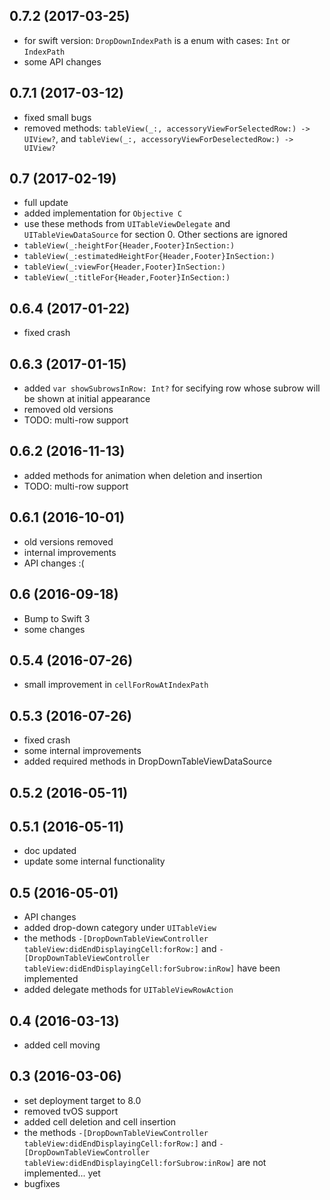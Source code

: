 ## 0.7.2 (2017-03-25)

- for swift version: `DropDownIndexPath` is a enum with cases: `Int` or `IndexPath`
- some API changes

## 0.7.1 (2017-03-12)

- fixed small bugs
- removed methods: `tableView(_:, accessoryViewForSelectedRow:) -> UIView?`, and `tableView(_:, accessoryViewForDeselectedRow:) -> UIView?` 

## 0.7 (2017-02-19)

- full update
- added implementation for `Objective C`
- use these methods from `UITableViewDelegate` and `UITableViewDataSource` for section 0. Other sections are ignored
- `tableView(_:heightFor{Header,Footer}InSection:)`
- `tableView(_:estimatedHeightFor{Header,Footer}InSection:)`
- `tableView(_:viewFor{Header,Footer}InSection:)`
- `tableView(_:titleFor{Header,Footer}InSection:)`

## 0.6.4 (2017-01-22)

- fixed crash

## 0.6.3 (2017-01-15)

- added `var showSubrowsInRow: Int?` for secifying row whose subrow will be shown at initial appearance
- removed old versions
- TODO: multi-row support

## 0.6.2 (2016-11-13)

- added methods for animation when deletion and insertion
- TODO: multi-row support

## 0.6.1 (2016-10-01)

- old versions removed
- internal improvements
- API changes :(

## 0.6 (2016-09-18)

- Bump to Swift 3
- some changes

## 0.5.4 (2016-07-26)

- small improvement in `cellForRowAtIndexPath`

## 0.5.3 (2016-07-26)

- fixed crash
- some internal improvements
- added required methods in DropDownTableViewDataSource

## 0.5.2 (2016-05-11)

## 0.5.1 (2016-05-11)

- doc updated
- update some internal functionality

## 0.5 (2016-05-01)

- API changes
- added drop-down category under `UITableView`
- the methods `-[DropDownTableViewController tableView:didEndDisplayingCell:forRow:]` and `-[DropDownTableViewController tableView:didEndDisplayingCell:forSubrow:inRow]` have been implemented
- added delegate methods for `UITableViewRowAction`

## 0.4 (2016-03-13)

- added cell moving

## 0.3 (2016-03-06)

- set deployment target to 8.0
- removed tvOS support
- added cell deletion and cell insertion 
- the methods `-[DropDownTableViewController tableView:didEndDisplayingCell:forRow:]` and `-[DropDownTableViewController tableView:didEndDisplayingCell:forSubrow:inRow]` are not implemented... yet
- bugfixes
